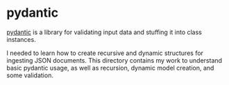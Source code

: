 # pydantic

[pydantic] is a library for validating input data and stuffing it into class instances.

I needed to learn how to create recursive and dynamic structures for ingesting JSON documents.
This directory contains my work to understand basic pydantic usage,
as well as recursion, dynamic model creation, and some validation.


[pydantic]: https://pydantic-docs.helpmanual.io/
